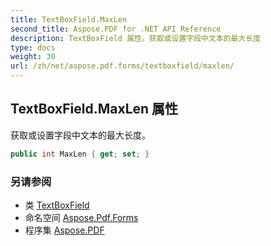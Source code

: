 ```yaml
---
title: TextBoxField.MaxLen
second_title: Aspose.PDF for .NET API Reference
description: TextBoxField 属性。获取或设置字段中文本的最大长度
type: docs
weight: 30
url: /zh/net/aspose.pdf.forms/textboxfield/maxlen/
---
```

## TextBoxField.MaxLen 属性

获取或设置字段中文本的最大长度。

```csharp
public int MaxLen { get; set; }
```

### 另请参阅

* 类 [TextBoxField](../)
* 命名空间 [Aspose.Pdf.Forms](../../../aspose.pdf.forms/)
* 程序集 [Aspose.PDF](../../../)